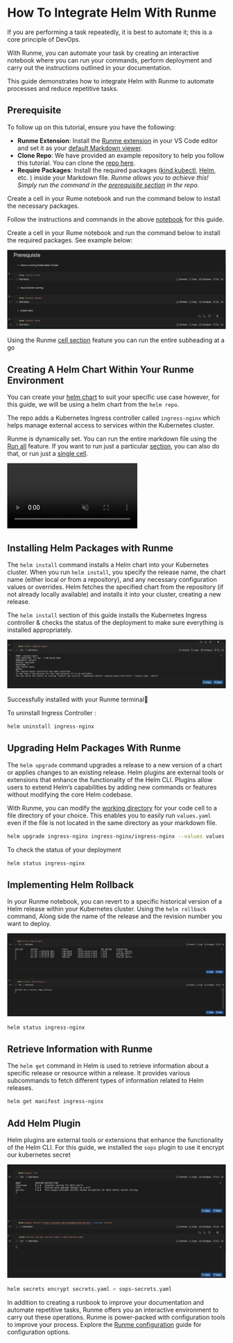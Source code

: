 # How To Integrate Helm With Runme

If you are performing a task repeatedly, it is best to automate it; this is a core principle of DevOps.

With Runme, you can automate your task by creating an interactive notebook where you can run your commands, perform deployment and carry out the instructions outlined in your documentation.

This guide demonstrates how to integrate Helm with Runme to automate processes and reduce repetitive tasks.

## **Prerequisite**

To follow up on this tutorial, ensure you have the following:

- **Runme Extension**: Install the [Runme extension](https://marketplace.visualstudio.com/items?itemName=stateful.runme) in your VS Code editor and set it as your [default Markdown viewer](https://docs.runme.dev/installation/installrunme#how-to-set-vs-code-as-your-default-markdown-viewer).
- **Clone Repo**: We have provided an example repository to help you follow this tutorial. You can clone the [repo here](https://github.com/stateful/blog-examples/blob/main/Cloud-native/helm/helm.md).
- **Require Packages**: Install the required packages ([kind](https://kind.sigs.k8s.io/docs/user/quick-start/),[kubectl](https://kubernetes.io/docs/tasks/tools/install-kubectl-linux/), [Helm](https://helm.sh/docs/intro/install/), etc. ) inside your Markdown file. *Runme allows you to achieve this! Simply run the command in the [prerequisite section](https://github.com/stateful/blog-examples/blob/main/Cloud-native/helm/helm.md#prerequiste) in the repo.*

Create a cell in your Rume notebook and run the command below to install the necessary packages.

Follow the instructions and commands in the above [notebook](https://github.com/stateful/blog-examples/blob/main/Cloud-native/helm/helm.md) for this guide.

Create a cell in your Rume notebook and run the command below to install the required packages. See example below:

![helm pre requiste section](../../static/img/guide-page/helm-prerequiste.png)

Using the Runme [cell section](../configuration/cellsection) feature you can run the entire subheading at a go

## **Creating A Helm Chart Within Your Runme Environment**

You can create your [helm chart](https://helm.sh/docs/intro/using_helm/#creating-your-own-charts) to suit your specific use case however, for this guide, we will be using a helm chart from the `helm repo`.

The repo adds a Kubernetes Ingress controller called `ingress-nginx` which helps manage external access to services within the Kubernetes cluster.

Runme is dynamically set. You can run the entire markdown file using the [Run all](https://docs.runme.dev/configuration/document-level#run-all-button) feature. If you want to run just a particular [section](../configuration/cellsection), you can also do that, or run just a [single cell](../configuration/cell-level).

<video autoPlay loop muted playsInline controls>
  <source src="/videos/runme-section.mp4" type="video/mp4" />
  <source src="/videos/runme-section.webm" type="video/webm" />
</video>

## **Installing Helm Packages with Runme**

The `helm install` command installs a Helm chart into your Kubernetes cluster. When you run `helm install`, you specify the release name, the chart name (either local or from a repository), and any necessary configuration values or overrides. Helm fetches the specified chart from the repository (if not already locally available) and installs it into your cluster, creating a new release.

The `helm install` section of this guide installs the  Kubernetes Ingress controller & checks the status of the deployment to make sure everything is installed appropriately.

![helm status](../../static/img/guide-page/runme-helm-status.png)

Successfully installed with your Runme terminal:tada:

To uninstall Ingress Controller :

```sh
helm uninstall ingress-nginx
```

## **Upgrading Helm Packages With Runme**

The `helm upgrade` command upgrades a release to a new version of a chart or applies changes to an existing release.
Helm plugins are external tools or extensions that enhance the functionality of the Helm CLI. Plugins allow users to extend Helm’s capabilities by adding new commands or features without modifying the core Helm codebase.

With Runme, you can modify the [working directory](../configuration/cell-level#cells-current-working-directory) for your code cell to a file directory of your choice. This enables you to easily run `values.yaml` even if the file is not located in the same directory as your markdown file.

```sh
helm upgrade ingress-nginx ingress-nginx/ingress-nginx --values values.yaml
```

To check the status of your deployment

```sh
helm status ingress-nginx
```

## **Implementing Helm Rollback**

In your Runme notebook, you can revert to a specific historical version of a Helm release within your Kubernetes cluster. Using the `helm rollback` command, Along side the name of the release and the revision number you want to deploy.

![helm rollback](../../static/img/guide-page/runme-helm-rollback.png)

```sh
helm status ingress-nginx
```

## **Retrieve Information with Runme**

The `helm get` command in Helm is used to retrieve information about a specific release or resource within a release. It provides various subcommands to fetch different types of information related to Helm releases.

```sh
helm get manifest ingress-nginx
```

## **Add Helm Plugin**

Helm plugins are external tools or extensions that enhance the functionality of the Helm CLI. For this guide, we installed the `sops` plugin to use it encrypt our kubernetes secret

![runme-plugins](../../static/img/guide-page/runme-helm-plugins.png)

```sh
helm secrets encrypt secrets.yaml > sops-secrets.yaml
```

In addition to creating a runbook to improve your documentation and automate repetitive tasks, Runme offers you an interactive environment to carry out these operations. Runme is power-packed with configuration tools to improve your process. Explore the [Runme configuration](../configuration) guide for configuration options.
